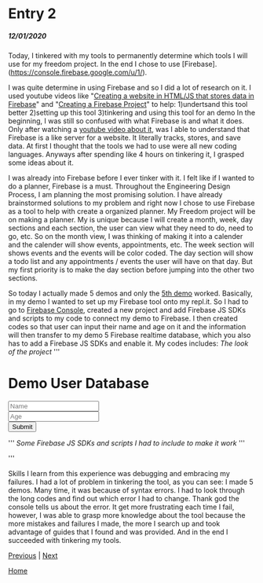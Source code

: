 # Entry 2
##### 12/01/2020

Today, I tinkered with my tools to permanently determine which tools I will use for my freedom project. In the end I chose to use [Firebase].(https://console.firebase.google.com/u/1/). 

I was quite determine in using Firebase and so I did a lot of research on it. I used youtube videos like "[Creating a website in HTML/JS that stores data in Firebase](https://www.youtube.com/watch?v=-UOkri_WNWQ&t=315s)" and "[Creating a Firebase Project](https://www.youtube.com/watch?v=6juww5Lmvgo)" to help:
1)undertsand this tool better
2)setting up this tool 
3)tinkering and using this tool for an demo
In the beginning, I was still so confused with what Firebase is and what it does. Only after watching a [youtube video about it](https://www.youtube.com/watch?v=O17OWyx08Cg), was I able to understand that Firebase is a like server for a website. It literally tracks, stores, and save data. At first I thought that the tools we had to use were all new coding languages. Anyways after spending like 4 hours on tinkering it, I grasped some ideas about it.

I was already into Firebase before I ever tinker with it. I felt like if I wanted to do a planner, Firebase is a must. Throughout the Engineering Design Process, I am planning the most promising solution. I have already brainstormed solutions to my problem and right now I chose to use Firebase as a tool to help with create a organized planner. My Freedom project will be on making a planner. My is unique because I will create a month, week, day sections and each section, the user can view what they need to do, need to go, etc. So on the month view, I was thinking of making it into a calender and the calender will show events, appointments, etc. The week section will shows events and the events will be color coded. The day section will show a todo list and any appointments / events the user will have on that day. But my first priority is to make the day section before jumping into the other two sections. 

So today I actually made 5 demos and only the [5th demo](https://demo5.sarahzhang3.repl.co) worked. Basically, in my demo I wanted to set up my Firebase tool onto my repl.it. So I had to go to [Firebase Console](https://console.firebase.google.com/u/1/), created a new project and add Firebase JS SDKs and scripts to my code to connect my demo to Firebase. I then created codes so that user can input their name and age on it and the information will then transfer to my demo 5 Firebase realtime database, which you also has to add a Firebase JS SDKs and enable it. My codes includes:
*The look of the project*
  '''<body>
    <h1>Demo User Database</h1>
    <input type= "text" placeholder="Name" id ="namefield"><br>
    <input type= "text" placeholder="Age" id ="agefield"><br>
    <button onclick = "writeData()">Submit</button>
    <p id= "data"></p>'''
*Some Firebase JS SDKs and scripts I had to include to make it work*
    '''<script src="script.js"></script>
    <script src="https://www.gstatic.com/firebasejs/8.1.1/firebase-app.js"></script>
    <script src="https://www.gstatic.com/firebasejs/8.1.1/firebase-auth.js"></script>
    <script src="https://www.gstatic.com/firebasejs/8.1.1/firebase-database.js"></script>
  <script>
  // Your web app's Firebase configuration
  var firebaseConfig = {
    apiKey: "AIzaSyDOF7M3zILcxPpP0iFCis1MXoepaUseXZA",
    authDomain: "demo5-ea2bf.firebaseapp.com",
    databaseURL: "https://demo5-ea2bf.firebaseio.com/",
    projectId: "demo5-ea2bf",
    storageBucket: "demo5-ea2bf.appspot.com",
    messagingSenderId: "810087239268",
    appId: "1:810087239268:web:e7f38ae72d9fe47530d971"
  };
  // Initialize Firebase
  firebase.initializeApp(firebaseConfig);'''
*The function that saves and transfer user's data to the Realtime database*
  '''function writeData(){
    firebase.database().ref("User").set ({
      name:document.getElementById("namefield").value,
      age:document.getElementById("agefield").value
      });
      getData();
  }'''
*The function that displays the data so the user can see*
''' function getData(){
   firebase.database().ref("/").once('value', function(snapshot) {
     snapshot.forEach(function(usersnapshot)
     {
       var userKey = usersnapshot.key;
       var userData = usersnapshot.val();
       document.getElementById("data").innerHTML = userData['name'] + ", " + userData['age'];
     })
   })
 }
 getData()
</script>'''

Skills I learn from this experience was debugging and embracing my failures. I had a lot of problem in tinkering the tool, as you can see: I made 5 demos. Many time, it was because of syntax errors. I had to look through the long codes and find out which error I had to change. Thank god the console tells us about the error. It get more frustrating each time I fail, however, I was able to grasp more knowledge about the tool because the more mistakes and failures I made, the more I search up and took advantage of guides that I found and was provided. And in the end I succeeded with tinkering my tools. 
  

[Previous](entry01.md) | [Next](entry03.md)

[Home](../README.md)
